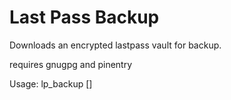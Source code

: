 # Last Pass Backup
Downloads an encrypted lastpass vault for backup.

requires gnugpg and pinentry


Usage: lp_backup <EMAIL> [<OUTFILE>]
